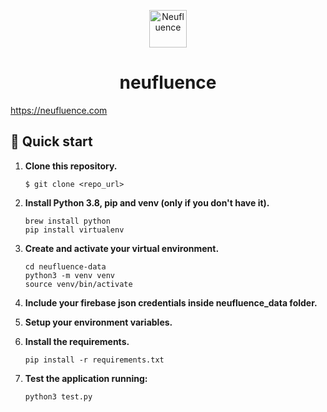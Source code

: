 <p align="center">
  <img alt="Neufluence" src="./public/neu-circle.svg" width="60" />
</p>
<h1 align="center">
  neufluence
</h1>

https://neufluence.com

## 🚀 Quick start

1.  **Clone this repository.**

    ```shell
    $ git clone <repo_url>
    ```

1.  **Install Python 3.8, pip and venv (only if you don't have it).**

    ```shell
    brew install python
    pip install virtualenv
    ```

1.  **Create and activate your virtual environment.**

    ```shell
    cd neufluence-data
    python3 -m venv venv
    source venv/bin/activate
    ```

1.  **Include your firebase json credentials inside neufluence_data folder.**


1.  **Setup your environment variables.**


1.  **Install the requirements.**

    ```shell
    pip install -r requirements.txt
    ```

1.  **Test the application running:**

    ```shell
    python3 test.py
    ```
